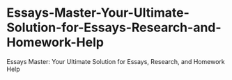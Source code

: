 # Essays-Master-Your-Ultimate-Solution-for-Essays-Research-and-Homework-Help
Essays Master: Your Ultimate Solution for Essays, Research, and Homework Help
